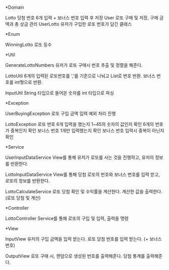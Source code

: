 
*Domain

  Lotto
    당첨 번호 6개 입력 + 보너스 번호 입력 후 저장
  User
    로또 구매 및 저장, 구매 금액과 총 상금 관리
  UserLotto
    유저가 구입한 로또 번호가 담긴 클래스

*Enum

  WinningLotto
    로또 등수

*Util

  GenerateLottoNumbers
    유저가 로또 구매시 번호 추출 및 정렬을 해준다.
  
  LottoUtil
    6개의 입력된 로또번호를 ','를 기준으로 나눠고 List로 번호 반환.
    보너스 번호를 int형으로 반환.

  InputUtil
    String 타입으로 들어온 숫자를 int 타입으로 파싱

*Exception

  UserBuyingException
    로또 구입 금액 입력 예외 처리 진행

  LottoException
    로또 번호 6개 입력을 했는지
    1~45의 숫자의 값인지 확인
    6개의 번호가 중복인지 확인
    보너스 번호 1개만 입력했는지 확인
    보너스 번호 입력시 중복이 아닌지 확인

*Service

  UserInputDataService
   View를 통해 유저가 로또를 사는 것을 진행하고, 유저의 정보를 반환한다.

  LottoInputDataService
   View를 통해 당첨 로또의 번호와 보너스 번호를 입력 받고, 로또의 정보를 반환한다.

  LottoCalculateService
   로또 당첨 확인 및 수익률을 계산한다.
   계산한 값을 출력한다. (로또 당첨 및 계산)

*Controller

  LottoController
   Service를 통해 로또의 구입 및 입력, 출력을 명령

*View

  InputView
   유저의 구입 금액을 입력 받는다.
   로또 당첨 번호를 입력 받는다. (+ 보너스 번호)

  OutputView
   로또 구매 시, 랜덤으로 생성된 번호를 출력해준다.
   당첨 통계를 출력해준다.